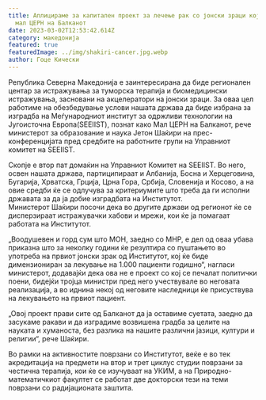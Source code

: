 ```yaml
---
title: Аплицираме за капитален проект за лечење рак со јонски зраци кој ќе биде
  мал ЦЕРН на Балканот
date: 2023-03-02T12:53:42.614Z
category: македонија
featured: true
featuredImage: ../img/shakiri-cancer.jpg.webp
author: Гоце Кически
---
```


<!--StartFragment-->

Република Северна Македонија е заинтересирана да биде регионален центар за истражувања за туморска терапија и биомедицински истражувања, засновани на акцелератори на јонски зраци. За оваа цел работиме на обезбедување услови нашата држава да биде избрана за изградба на Меѓународниот институт за одржливи технологии на Југоисточна Европа(SEEIIST), познат како Мал ЦЕРН на Балканот, рече министерот за образование и наука Јетон Шаќири на прес-конференцијата пред средбите на работните групи на Управниот комитет на SEEIIST.

Скопје е втор пат домаќин на Управниот Комитет на SEEIIST. Во него, освен нашата држава, партиципираат и Албанија, Босна и Херцеговина, Бугарија, Хрватска, Грција, Црна Гора, Србија, Словенија и Косово, а на овие средби ќе се одлучува за критериумите што треба да ги исполни државата за да ја добие изградбата на Институтот.\
Министерот Шаќири посочи дека во другите држави од регионот ќе се дисперзираат истражувачки хабови и мрежи, кои ќе ја помагаат работата на Институтот.

„Воодушевен и горд сум што МОН, заедно со МНР, е дел од оваа убава приказна што за неколку години ќе резултира со пуштањето во употреба на првиот јонски зрак од Институтот, кој ќе биде димензиониран за лекување на 1.000 пациенти годишно“, нагласи министерот, додавајќи дека ова не е проект со кој се печалат политички поени, бидејќи тројца министри пред него учествувале во неговата реализација, а во иднина некој од неговите наследници ќе присуствува на лекувањето на првиот пациент.

„Овој проект прави сите од Балканот да ја оставиме суетата, заедно да засукаме ракави и да изградиме возвишена градба за целите на науката и хуманоста, без разлика на нашите различни јазици, култури и религии“, рече Шаќири.

Во рамки на активностите поврзани со Институтот, веќе е во тек акредитација на предмети на втор и трет циклус студии поврзани за честична терапија, кои ќе се изучуваат на УКИМ, а на Природно-математичкиот факултет се работат две докторски тези на теми поврзани со радијационата заштита.

<!--EndFragment-->
